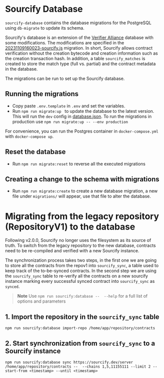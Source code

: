 # Sourcify Database

`sourcify-database` contains the database migrations for the PostgreSQL using `db-migrate` to update its schema.

Sourcify's database is an extension of the [Verifier Alliance](https://verifieralliance.org) database with some modifications. The modifications are specified in the [20231109160023-sourcify.js](./migrations/20231109160023-sourcify.js) migration. In short, Sourcify allows contract verification without the creation bytecode and creation information such as the creation transaction hash. In addition, a table `sourcify_matches` is created to store the match type (full vs. partial) and the contract metadata in the database.

The migrations can be run to set up the Sourcify database.

## Running the migrations

- Copy paste `.env.template` in `.env` and set the variables.
- Run `npm run migrate:up ` to update the database to the latest version. This will run the `dev` config in [database.json](./database.json). To run the migrations in production use `npm run migrate:up -- --env production`

For convenience, you can run the Postgres container in `docker-compose.yml` with `docker-compose up`.

## Reset the database

- Run `npm run migrate:reset` to reverse all the executed migrations

## Creating a change to the schema with migrations

- Run `npm run migrate:create` to create a new database migration, a new file under `migrations/` will appear, use that file to alter the database.

# Migrating from the legacy repository (RepositoryV1) to the database

Following v2.0.0, Sourcify no longer uses the filesystem as its source of truth. To switch from the legacy repository to the new database, contracts need to be re-compiled and verified with a new Sourcify instance.

The synchronization process takes two steps, in the first one we are going to store all the contracts from the repov1 into `sourcify_sync`, a table used to keep track of the to-be-synced contracts. In the second step we are using the `sourcify_sync` table to re-verify all the contracts on a new sourcify instance marking every successful synced contract into `sourcify_sync` as `synced`.

> **Note**
> Use `npm run sourcify:database --  --help` for a full list of options and parameters

## 1. Import the repository in the `sourcify_sync` table

```
npm run sourcify:database import-repo /home/app/repository/contracts
```

## 2. Start synchronization from `sourcify_sync` to a Sourcify instance

```
npm run sourcify:database sync https://sourcify.dev/server /home/app/repository/contracts --  --chains 1,5,11155111 --limit 2 --start-from <timestamp> --until <timestamp>
```
